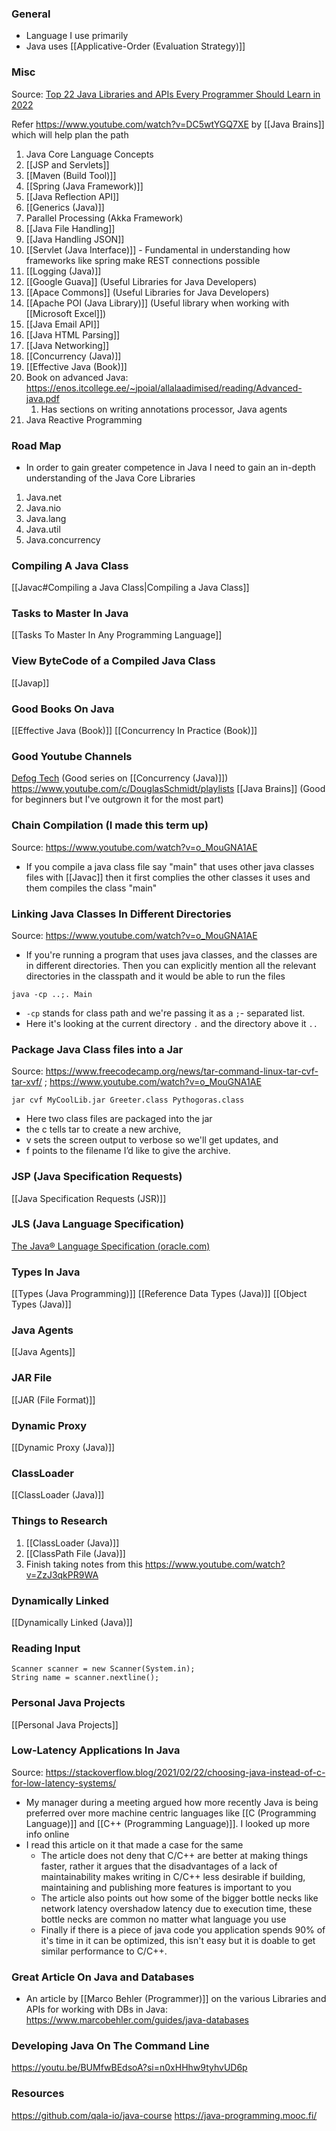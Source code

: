 ### General
- Language I use primarily
- Java uses [[Applicative-Order (Evaluation Strategy)]]


### Misc
Source: [Top 22 Java Libraries and APIs Every Programmer Should Learn in 2022](https://medium.com/javarevisited/20-essential-java-libraries-and-apis-every-programmer-should-learn-5ccd41812fc7) 

Refer  https://www.youtube.com/watch?v=DC5wtYGQ7XE by [[Java Brains]] which will help plan the path

1. Java Core Language Concepts
2. [[JSP and Servlets]]
3. [[Maven (Build Tool)]]
4. [[Spring (Java Framework)]]
5. [[Java Reflection API]]
6. [[Generics (Java)]]
7. Parallel Processing (Akka Framework)
8. [[Java File Handling]]
9. [[Java Handling JSON]]
10. [[Servlet (Java Interface)]] - Fundamental in understanding how frameworks like spring make REST connections possible
11. [[Logging (Java)]]
12. [[Google Guava]] (Useful Libraries for Java Developers) 
13. [[Apace Commons]] (Useful Libraries for Java Developers)
14. [[Apache POI (Java Library)]] (Useful library when working with [[Microsoft Excel]])
15. [[Java Email API]]
16. [[Java HTML Parsing]]
17. [[Java Networking]]
18. [[Concurrency (Java)]]
19. [[Effective Java (Book)]]
20. Book on advanced Java: https://enos.itcollege.ee/~jpoial/allalaadimised/reading/Advanced-java.pdf
	1. Has sections on writing annotations processor, Java agents
21. Java Reactive Programming



### Road Map
- In order to gain greater competence in Java I need to gain an in-depth understanding of the Java Core Libraries
1. Java.net
2. Java.nio
3. Java.lang
4. Java.util
5. Java.concurrency

### Compiling A Java Class
[[Javac#Compiling a Java Class|Compiling a Java Class]]


### Tasks to Master In Java
[[Tasks To Master In Any Programming Language]]


### View ByteCode of a Compiled Java Class
[[Javap]]

### Good Books On Java
[[Effective Java (Book)]]
[[Concurrency In Practice (Book)]]

### Good Youtube Channels
[Defog Tech](https://www.youtube.com/c/DefogTech) (Good series on [[Concurrency (Java)]])
https://www.youtube.com/c/DouglasSchmidt/playlists
[[Java Brains]] (Good for beginners but I've outgrown it for the most part)

### Chain Compilation (I made this term up)
Source: https://www.youtube.com/watch?v=o_MouGNA1AE
- If you compile a java class file say "main" that uses other java classes files with [[Javac]] then it first complies the other classes it uses and them compiles the class "main"

### Linking Java Classes In Different Directories
Source: https://www.youtube.com/watch?v=o_MouGNA1AE
- If you're running a program that uses java classes, and the classes are in different directories. Then you can explicitly mention all the relevant directories in the classpath and it would be able to run the files
```
java -cp ..;. Main
```

- `-cp` stands for class path and we're passing it as a `;`- separated list.
- Here it's looking at the current directory `.` and the directory above it `..`

### Package Java Class files into a Jar
Source: https://www.freecodecamp.org/news/tar-command-linux-tar-cvf-tar-xvf/ ;
https://www.youtube.com/watch?v=o_MouGNA1AE

```
jar cvf MyCoolLib.jar Greeter.class Pythogoras.class
```
- Here two class files are packaged into the jar
- the c tells tar to create a new archive,
- v sets the screen output to verbose so we'll get updates, and
- f points to the filename I’d like to give the archive.

### JSP (Java Specification Requests)
[[Java Specification Requests (JSR)]]

### JLS (Java Language Specification)
[The Java® Language Specification (oracle.com)](https://docs.oracle.com/javase/specs/jls/se8/html/index.html)

### Types In Java
[[Types (Java Programming)]] 
	[[Reference Data Types (Java)]]
	[[Object Types (Java)]]

### Java Agents
[[Java Agents]]


### JAR File
[[JAR (File Format)]]
### Dynamic Proxy
[[Dynamic Proxy (Java)]]

### ClassLoader
[[ClassLoader (Java)]]


### Things to Research
1. [[ClassLoader (Java)]]
2. [[ClassPath File (Java)]]
3. Finish taking notes from this https://www.youtube.com/watch?v=ZzJ3qkPR9WA

### Dynamically Linked
[[Dynamically Linked (Java)]]

### Reading Input
```
Scanner scanner = new Scanner(System.in);
String name = scanner.nextline();
```

### Personal Java Projects
[[Personal Java Projects]]

### Low-Latency Applications In Java
Source: https://stackoverflow.blog/2021/02/22/choosing-java-instead-of-c-for-low-latency-systems/
- My manager during a meeting argued how more recently Java is being preferred over more machine centric languages like [[C (Programming Language)]] and [[C++ (Programming Language)]]. I looked up more info online
- I read this article on it that made a case for the same
	- The article does not deny that C/C++ are better at making things faster, rather it argues that the disadvantages of a lack of maintainability makes writing in C/C++ less desirable if building, maintaining and publishing more features is important to you
	- The article also points out how some of the bigger bottle necks like network latency overshadow  latency due to execution time, these bottle necks are common no matter what language you use
	- Finally if there is a piece of java code you application spends 90% of it's time in it can be optimized, this isn't easy but it is doable to get similar performance to C/C++.

### Great Article On Java and Databases
- An article by [[Marco Behler (Programmer)]] on the various Libraries and APIs for working with DBs in Java: https://www.marcobehler.com/guides/java-databases


### Developing Java On The Command Line
https://youtu.be/BUMfwBEdsoA?si=n0xHHhw9tyhvUD6p
### Resources
https://github.com/qala-io/java-course
https://java-programming.mooc.fi/
